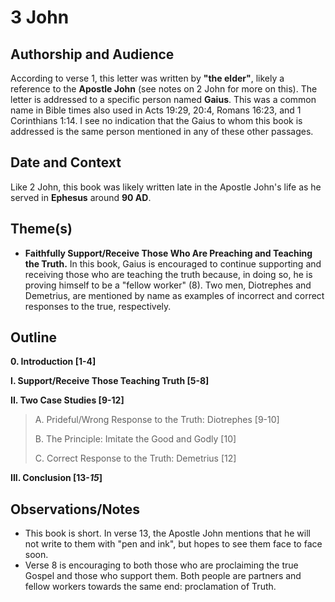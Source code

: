 # 3 John

## Authorship and Audience
According to verse 1, this letter was written by **"the elder"**, likely a reference to the **Apostle John** (see notes on 2 John for more on this). The letter is addressed to a specific person named **Gaius**. This was a common name in Bible times also used in Acts 19:29, 20:4, Romans 16:23, and 1 Corinthians 1:14. I see no indication that the Gaius to whom this book is addressed is the same person mentioned in any of these other passages.

## Date and Context
Like 2 John, this book was likely written late in the Apostle John's life as he served in **Ephesus** around **90 AD**.

## Theme(s)
- **Faithfully Support/Receive Those Who Are Preaching and Teaching the Truth.**  In this book, Gaius is encouraged to continue supporting and receiving those who are teaching the truth because, in doing so, he is proving himself to be a "fellow worker" (8). Two men, Diotrephes and Demetrius, are mentioned by name as examples of incorrect and correct responses to the true, respectively.

## Outline
**0. Introduction  [1-4]**

**I. Support/Receive Those Teaching Truth  [5-8]**

**II. Two Case Studies  [9-12]**

  > A. Prideful/Wrong Response to the Truth: Diotrephes  [9-10]
  > 
  > B. The Principle: Imitate the Good and Godly  [10]
  > 
  > C. Correct Response to the Truth: Demetrius  [12]

**III. Conclusion  [13-*15*]**

## Observations/Notes
  - This book is short. In verse 13, the Apostle John mentions that he will not write to them with "pen and ink", but hopes to see them face to face soon.
  - Verse 8 is encouraging to both those who are proclaiming the true Gospel and those who support them. Both people are partners and fellow workers towards the same end: proclamation of Truth.
